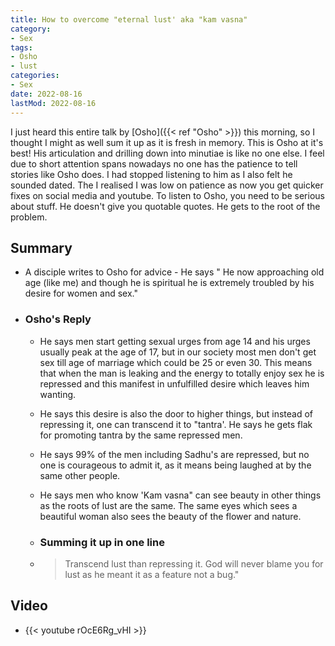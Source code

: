 ```yaml
---
title: How to overcome "eternal lust' aka "kam vasna"
category:
- Sex
tags:
- Osho
- lust
categories:
- Sex
date: 2022-08-16
lastMod: 2022-08-16
---
```

I just heard this entire talk by [Osho]({{< ref "Osho" >}}) this morning, so I thought I might as well sum it up as it is fresh in memory. This is Osho at it's best! His articulation and drilling down into minutiae is like no one else. I feel due to short attention spans nowadays no one has the patience to tell stories like Osho does. I had stopped listening to him as I also felt he sounded dated. The I realised I was low on patience as now you get quicker fixes on social media and youtube. To listen to Osho, you need to be serious about stuff. He doesn't give you quotable quotes. He gets to the root of the problem.

## Summary

  + A disciple writes to Osho for advice - He says " He now approaching old age (like me) and though he is spiritual he is extremely troubled by his desire for women and sex."

  + ### Osho's Reply

    + He says men start getting sexual urges from age 14 and his urges usually peak at the age of 17, but in our society most men don't get sex till age of marriage which could be 25 or even 30. This means that when the man is leaking and the energy to totally enjoy sex he is repressed and this manifest in unfulfilled desire which leaves him wanting.

    + He says this desire is also the door to higher things, but instead of repressing it, one can transcend it to "tantra'. He says he gets flak for promoting tantra by the same repressed men.

    + He says 99% of the men including Sadhu's are repressed, but no one is courageous to admit it, as it means being laughed at by the same other people.

    + He says men who know 'Kam vasna" can see beauty in other things as the roots of lust are the same. The same eyes which sees a beautiful woman also sees the beauty of the flower and nature.

    + ### Summing it up in one line

    + > Transcend lust than repressing it. God will never blame you for lust as he meant it as a feature not a bug."

## Video

  + {{< youtube rOcE6Rg_vHI >}}
